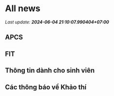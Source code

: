 # All news
_Last update: **2024-06-04 21:10:07.990404+07:00**_
## APCS
## FIT

## Thông tin dành cho sinh viên

## Các thông báo về Khảo thí
